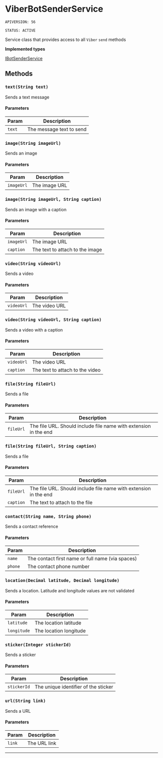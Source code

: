 # ViberBotSenderService

`APIVERSION: 56`

`STATUS: ACTIVE`

Service class that provides access to all `Viber` `send` methods

**Implemented types**

[IBotSenderService](/types/Interfaces/IBotSenderService.md)

## Methods

### `text(String text)`

Sends a text message

#### Parameters

| Param  | Description              |
| ------ | ------------------------ |
| `text` | The message text to send |

### `image(String imageUrl)`

Sends an image

#### Parameters

| Param      | Description   |
| ---------- | ------------- |
| `imageUrl` | The image URL |

### `image(String imageUrl, String caption)`

Sends an image with a caption

#### Parameters

| Param      | Description                     |
| ---------- | ------------------------------- |
| `imageUrl` | The image URL                   |
| `caption`  | The text to attach to the image |

### `video(String videoUrl)`

Sends a video

#### Parameters

| Param      | Description   |
| ---------- | ------------- |
| `videoUrl` | The video URL |

### `video(String videoUrl, String caption)`

Sends a video with a caption

#### Parameters

| Param      | Description                     |
| ---------- | ------------------------------- |
| `videoUrl` | The video URL                   |
| `caption`  | The text to attach to the video |

### `file(String fileUrl)`

Sends a file

#### Parameters

| Param     | Description                                                      |
| --------- | ---------------------------------------------------------------- |
| `fileUrl` | The file URL. Should include file name with extension in the end |

### `file(String fileUrl, String caption)`

Sends a file

#### Parameters

| Param     | Description                                                      |
| --------- | ---------------------------------------------------------------- |
| `fileUrl` | The file URL. Should include file name with extension in the end |
| `caption` | The text to attach to the file                                   |

### `contact(String name, String phone)`

Sends a contact reference

#### Parameters

| Param   | Description                                      |
| ------- | ------------------------------------------------ |
| `name`  | The contact first name or full name (via spaces) |
| `phone` | The contact phone number                         |

### `location(Decimal latitude, Decimal longitude)`

Sends a location. Latitude and longitude values are not validated

#### Parameters

| Param       | Description            |
| ----------- | ---------------------- |
| `latitude`  | The location latitude  |
| `longitude` | The location longitude |

### `sticker(Integer stickerId)`

Sends a sticker

#### Parameters

| Param       | Description                          |
| ----------- | ------------------------------------ |
| `stickerId` | The unique identifier of the sticker |

### `url(String link)`

Sends a URL

#### Parameters

| Param  | Description  |
| ------ | ------------ |
| `link` | The URL link |

---
